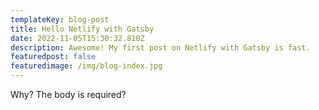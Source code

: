 ```yaml
---
templateKey: blog-post
title: Hello Netlify with Gatsby
date: 2022-11-05T15:30:32.810Z
description: Awesome! My first post on Netlify with Gatsby is fast.
featuredpost: false
featuredimage: /img/blog-index.jpg
---
```

W﻿hy? The body is required?